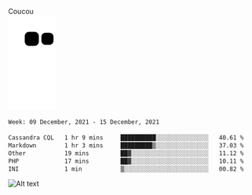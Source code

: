 Coucou  
![Alt text](https://raw.githubusercontent.com/zall9/zall9/output/github-contribution-grid-snake.svg)

<!--START_SECTION:waka-->
```text
Week: 09 December, 2021 - 15 December, 2021

Cassandra CQL   1 hr 9 mins     ██████████░░░░░░░░░░░░░░░   40.61 % 
Markdown        1 hr 3 mins     █████████▒░░░░░░░░░░░░░░░   37.03 % 
Other           19 mins         ██▓░░░░░░░░░░░░░░░░░░░░░░   11.12 % 
PHP             17 mins         ██▓░░░░░░░░░░░░░░░░░░░░░░   10.11 % 
INI             1 min           ▒░░░░░░░░░░░░░░░░░░░░░░░░   00.82 % 
```
<!--END_SECTION:waka-->

![Alt text](https://github.com/zall9/zall9/blob/main/images/stat.svg)
